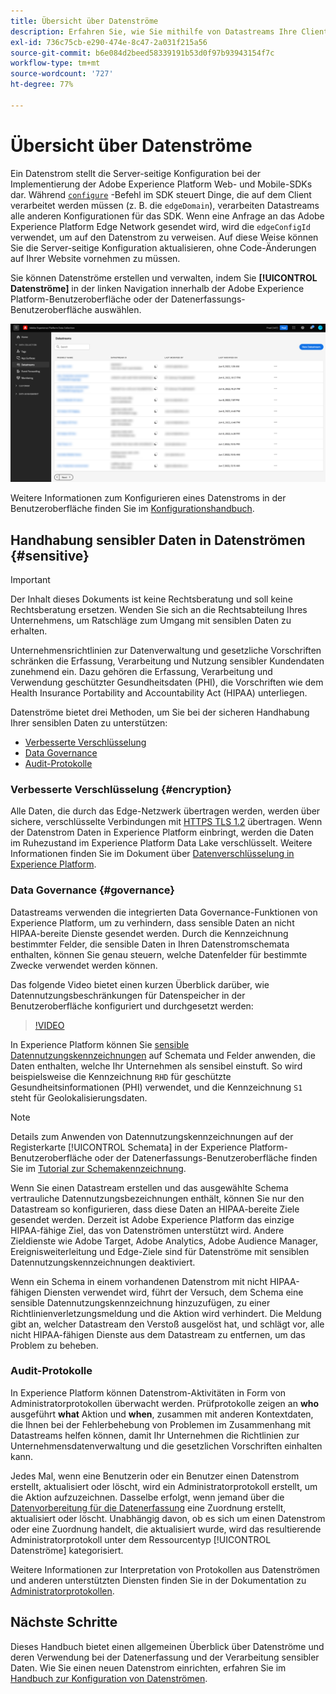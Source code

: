 ```yaml
---
title: Übersicht über Datenströme
description: Erfahren Sie, wie Sie mithilfe von Datastreams Ihre Client-seitige Experience Platform SDK-Integration mit Adobe-Produkten und Drittanbieterzielen verbinden können.
exl-id: 736c75cb-e290-474e-8c47-2a031f215a56
source-git-commit: b6e084d2beed58339191b53d0f97b93943154f7c
workflow-type: tm+mt
source-wordcount: '727'
ht-degree: 77%

---
```


# Übersicht über Datenströme

Ein Datenstrom stellt die Server-seitige Konfiguration bei der Implementierung der Adobe Experience Platform Web- und Mobile-SDKs dar. Während [`configure`](/help/web-sdk/commands/configure/overview.md) -Befehl im SDK steuert Dinge, die auf dem Client verarbeitet werden müssen (z. B. die `edgeDomain`), verarbeiten Datastreams alle anderen Konfigurationen für das SDK. Wenn eine Anfrage an das Adobe Experience Platform Edge Network gesendet wird, wird die `edgeConfigId` verwendet, um auf den Datenstrom zu verweisen. Auf diese Weise können Sie die Server-seitige Konfiguration aktualisieren, ohne Code-Änderungen auf Ihrer Website vornehmen zu müssen.

Sie können Datenströme erstellen und verwalten, indem Sie **[!UICONTROL Datenströme]** in der linken Navigation innerhalb der Adobe Experience Platform-Benutzeroberfläche oder der Datenerfassungs-Benutzeroberfläche auswählen.

![Registerkarte „Datenströme“ in der Benutzeroberfläche](assets/overview/datastreams-tab.png)

Weitere Informationen zum Konfigurieren eines Datenstroms in der Benutzeroberfläche finden Sie im [Konfigurationshandbuch](./configure.md).

## Handhabung sensibler Daten in Datenströmen {#sensitive}

>[!IMPORTANT]
>
>Der Inhalt dieses Dokuments ist keine Rechtsberatung und soll keine Rechtsberatung ersetzen. Wenden Sie sich an die Rechtsabteilung Ihres Unternehmens, um Ratschläge zum Umgang mit sensiblen Daten zu erhalten.

Unternehmensrichtlinien zur Datenverwaltung und gesetzliche Vorschriften schränken die Erfassung, Verarbeitung und Nutzung sensibler Kundendaten zunehmend ein. Dazu gehören die Erfassung, Verarbeitung und Verwendung geschützter Gesundheitsdaten (PHI), die Vorschriften wie dem Health Insurance Portability and Accountability Act (HIPAA) unterliegen.

Datenströme bietet drei Methoden, um Sie bei der sicheren Handhabung Ihrer sensiblen Daten zu unterstützen:

* [Verbesserte Verschlüsselung](#encryption)
* [Data Governance](#governance)
* [Audit-Protokolle](#audit-logs)

### Verbesserte Verschlüsselung {#encryption}

Alle Daten, die durch das Edge-Netzwerk übertragen werden, werden über sichere, verschlüsselte Verbindungen mit [HTTPS TLS 1.2](https://datatracker.ietf.org/doc/html/rfc5246) übertragen. Wenn der Datenstrom Daten in Experience Platform einbringt, werden die Daten im Ruhezustand im Experience Platform Data Lake verschlüsselt. Weitere Informationen finden Sie im Dokument über [Datenverschlüsselung in Experience Platform](../landing/governance-privacy-security/encryption.md).

### Data Governance {#governance}

Datastreams verwenden die integrierten Data Governance-Funktionen von Experience Platform, um zu verhindern, dass sensible Daten an nicht HIPAA-bereite Dienste gesendet werden. Durch die Kennzeichnung bestimmter Felder, die sensible Daten in Ihren Datenstromschemata enthalten, können Sie genau steuern, welche Datenfelder für bestimmte Zwecke verwendet werden können.

Das folgende Video bietet einen kurzen Überblick darüber, wie Datennutzungsbeschränkungen für Datenspeicher in der Benutzeroberfläche konfiguriert und durchgesetzt werden:

>[!VIDEO](https://video.tv.adobe.com/v/3409588/?quality=12&learn=on&speedcontrol=on)

In Experience Platform können Sie [sensible Datennutzungskennzeichnungen](../data-governance/labels/reference.md#sensitive) auf Schemata und Felder anwenden, die Daten enthalten, welche Ihr Unternehmen als sensibel einstuft. So wird beispielsweise die Kennzeichnung `RHD` für geschützte Gesundheitsinformationen (PHI) verwendet, und die Kennzeichnung `S1` steht für Geolokalisierungsdaten.

>[!NOTE]
>
>Details zum Anwenden von Datennutzungskennzeichnungen auf der Registerkarte [!UICONTROL Schemata] in der Experience Platform-Benutzeroberfläche oder der Datenerfassungs-Benutzeroberfläche finden Sie im [Tutorial zur Schemakennzeichnung](../xdm/tutorials/labels.md).

Wenn Sie einen Datastream erstellen und das ausgewählte Schema vertrauliche Datennutzungsbezeichnungen enthält, können Sie nur den Datastream so konfigurieren, dass diese Daten an HIPAA-bereite Ziele gesendet werden. Derzeit ist Adobe Experience Platform das einzige HIPAA-fähige Ziel, das von Datenströmen unterstützt wird. Andere Zieldienste wie Adobe Target, Adobe Analytics, Adobe Audience Manager, Ereignisweiterleitung und Edge-Ziele sind für Datenströme mit sensiblen Datennutzungskennzeichnungen deaktiviert.

Wenn ein Schema in einem vorhandenen Datenstrom mit nicht HIPAA-fähigen Diensten verwendet wird, führt der Versuch, dem Schema eine sensible Datennutzungskennzeichnung hinzuzufügen, zu einer Richtlinienverletzungsmeldung und die Aktion wird verhindert. Die Meldung gibt an, welcher Datastream den Verstoß ausgelöst hat, und schlägt vor, alle nicht HIPAA-fähigen Dienste aus dem Datastream zu entfernen, um das Problem zu beheben.

### Audit-Protokolle

In Experience Platform können Datenstrom-Aktivitäten in Form von Administratorprotokollen überwacht werden. Prüfprotokolle zeigen an **who** ausgeführt **what** Aktion und **when**, zusammen mit anderen Kontextdaten, die Ihnen bei der Fehlerbehebung von Problemen im Zusammenhang mit Datastreams helfen können, damit Ihr Unternehmen die Richtlinien zur Unternehmensdatenverwaltung und die gesetzlichen Vorschriften einhalten kann.

Jedes Mal, wenn eine Benutzerin oder ein Benutzer einen Datenstrom erstellt, aktualisiert oder löscht, wird ein Administratorprotokoll erstellt, um die Aktion aufzuzeichnen. Dasselbe erfolgt, wenn jemand über die [Datenvorbereitung für die Datenerfassung](./data-prep.md) eine Zuordnung erstellt, aktualisiert oder löscht. Unabhängig davon, ob es sich um einen Datenstrom oder eine Zuordnung handelt, die aktualisiert wurde, wird das resultierende Administratorprotokoll unter dem Ressourcentyp [!UICONTROL Datenströme] kategorisiert.

Weitere Informationen zur Interpretation von Protokollen aus Datenströmen und anderen unterstützten Diensten finden Sie in der Dokumentation zu [Administratorprotokollen](../landing/governance-privacy-security/audit-logs/overview.md).

## Nächste Schritte

Dieses Handbuch bietet einen allgemeinen Überblick über Datenströme und deren Verwendung bei der Datenerfassung und der Verarbeitung sensibler Daten. Wie Sie einen neuen Datenstrom einrichten, erfahren Sie im [Handbuch zur Konfiguration von Datenströmen](./configure.md).
